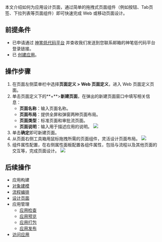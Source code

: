 本文介绍如何为应用设计页面，通过简单的拖拽式页面组件（例如按钮、Tab页签、下拉列表等页面组件）即可快速完成 Web 或移动页面设计。


## 前提条件

- 已申请通过 [神笔低代码平台](https://apaas.cloud.tencent.com/sign/apply) 并查收我们发送到您联系邮箱的神笔低代码平台登录链接。
- 已 [创建应用](https://cloud.tencent.com/document/product/1365/51314)。


## 操作步骤

1. 在页面左侧菜单栏中选择**页面定义 > Web 页面定义**，进入 Web 页面定义页面。
2. 单击页面定义下的**+**>**新建页面**，在弹出的新建页面窗口中填写相关信息：
	- **页面名称**：输入页面名称。
	- **页面布局**：提供全屏和弹窗两种页面布局。
	- **页面类型**：标准页面和审批流页面。
	- **页面说明**：输入用于描述应用的说明。
![](https://main.qcloudimg.com/raw/a9452682000b0f690de7bdc62be3bf9b.jpg)
3. 单击**确定**即可新建页面。
4. 从页面右侧工具箱用鼠标拖拽所需的页面组件，灵活设计页面布局。
![](https://main.qcloudimg.com/raw/0ccf4d388174457af788469b0f5f83af.jpg)
5. 组件属性配置，在右侧属性面板配置各组件属性，包括与流程以及其他页面的交互等，完成页面设计。
![](https://main.qcloudimg.com/raw/c42e989ff32458b4f9c043cccb2fedba.jpg)



## 后续操作
- 应用构建
 - [对象建模](https://cloud.tencent.com/document/product/1365/59124)
 - [流程编排](https://cloud.tencent.com/document/product/1365/51322)
 - [设计页面](https://cloud.tencent.com/document/product/1365/59125)
- 应用管理 
	- [应用检查](https://cloud.tencent.com/document/product/1365/52055)
	- [应用预览](https://cloud.tencent.com/document/product/1365/52056)
	- [应用打包](https://cloud.tencent.com/document/product/1365/52057)
	- [应用发布](https://cloud.tencent.com/document/product/1365/51319)
- [访问应用](https://cloud.tencent.com/document/product/1365/51320)
